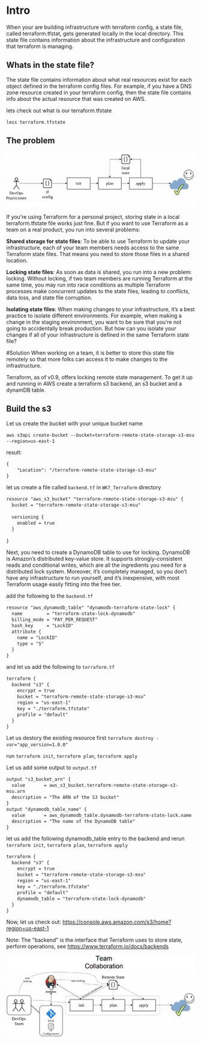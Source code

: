 # Intro
When your are building infrastructure with terraform config, a state file, called terraform.tfstat, gets generated locally in the local directory. This state file contains information about the infrastructure and configuration that terraform is managing. 

## Whats in the state file?
The state file contains information about what real resources exist for each object defined in the terraform config files. For example, if you have a DNS zone resource created in your terraform config, then the state file contains info about the actual resource that was created on AWS.

lets check out what is our terraform.tfstate

```
less terraform.tfstate
```

## The problem
![Alt text](../images/single-adoption.png?raw=true)

If you’re using Terraform for a personal project, storing state in a local terraform.tfstate file works just fine. But if you want to use Terraform as a team on a real product, you run into several problems:

__Shared storage for state files__: To be able to use Terraform to update your infrastructure, each of your team members needs access to the same Terraform state files. That means you need to store those files in a shared location.

__Locking state files__: As soon as data is shared, you run into a new problem: locking. Without locking, if two team members are running Terraform at the same time, you may run into race conditions as multiple Terraform processes make concurrent updates to the state files, leading to conflicts, data loss, and state file corruption.

__Isolating state files__: When making changes to your infrastructure, it’s a best practice to isolate different environments. For example, when making a change in the staging environment, you want to be sure that you’re not going to accidentally break production. But how can you isolate your changes if all of your infrastructure is defined in the same Terraform state file?

#Solution
When working on a team, it is better to store this state file remotely so that more folks can access it to make changes to the infrastructure.

Terraform, as of v0.9, offers locking remote state management. To get it up and running in AWS create a terraform s3 backend, an s3 bucket and a dynamDB table.


## Build the s3
Let us create the bucket with your unique bucket name
```
aws s3api create-bucket --bucket=terraform-remote-state-storage-s3-msu --region=us-east-1
```
result:
```
{
    "Location": "/terraform-remote-state-storage-s3-msu"
}
```
let us create a file called `backend.tf` in `WK7_Terraform` directory
```
resource "aws_s3_bucket" "terraform-remote-state-storage-s3-msu" {
  bucket = "terraform-remote-state-storage-s3-msu"

  versioning {
    enabled = true
  }

}
```

Next, you need to create a DynamoDB table to use for locking. DynamoDB is Amazon’s distributed key-value store. It supports strongly-consistent reads and conditional writes, which are all the ingredients you need for a distributed lock system. Moreover, it’s completely managed, so you don’t have any infrastructure to run yourself, and it’s inexpensive, with most Terraform usage easily fitting into the free tier.

add the following to the `backend.tf`
```
resource "aws_dynamodb_table" "dynamodb-terraform-state-lock" {
  name         = "terraform-state-lock-dynamodb"
  billing_mode = "PAY_PER_REQUEST"
  hash_key     = "LockID"
  attribute {
    name = "LockID"
    type = "S"
  }
}
```

and let us add the following to `terraform.tf`
```
terraform {
  backend "s3" {
    encrypt = true
    bucket = "terraform-remote-state-storage-s3-msu"
    region = "us-east-1"
    key = "./terraform.tfstate"
    profile = "default"
  }
}
```

Let us destory the existing resource first
`terraform destroy -var="app_version=1.0.0"`

run `terraform init`, `terraform plan`, `terraform apply`

Let us add some output to `output.tf`

```
output "s3_bucket_arn" {
  value       = aws_s3_bucket.terraform-remote-state-storage-s3-msu.arn
  description = "The ARN of the S3 bucket"
}
output "dynamodb_table_name" {
  value       = aws_dynamodb_table.dynamodb-terraform-state-lock.name
  description = "The name of the DynamoDB table"
}
```

let us add the following dynamodb_table entry to the backend and rerun
`terraform init`, `terraform plan`, `terraform apply`
```
terraform {
  backend "s3" {
    encrypt = true
    bucket = "terraform-remote-state-storage-s3-msu"
    region = "us-east-1"
    key = "./terraform.tfstate"
    profile = "default"
    dynamodb_table = "terraform-state-lock-dynamodb"
  }
}
```

Now, let us check out: https://console.aws.amazon.com/s3/home?region=us-east-1

Note: The "backend" is the interface that Terraform uses to store state, perform operations,
see https://www.terraform.io/docs/backends

![Alt text](../images/devops-adoption.png?raw=true)